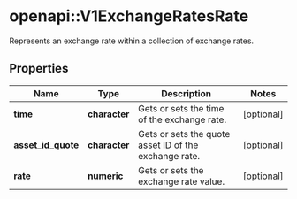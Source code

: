 # openapi::V1ExchangeRatesRate

Represents an exchange rate within a collection of exchange rates.

## Properties
Name | Type | Description | Notes
------------ | ------------- | ------------- | -------------
**time** | **character** | Gets or sets the time of the exchange rate. | [optional] 
**asset_id_quote** | **character** | Gets or sets the quote asset ID of the exchange rate. | [optional] 
**rate** | **numeric** | Gets or sets the exchange rate value. | [optional] 


